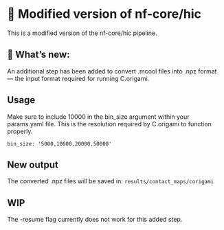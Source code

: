 # 🚧 Modified version of nf-core/hic

This is a modified version of the nf-core/hic pipeline.

## 🔧 What’s new:
An additional step has been added to convert .mcool files into .npz format — the input format required for running C.origami.

## Usage
Make sure to include 10000 in the bin_size argument within your params.yaml file.
This is the resolution required by C.origami to function properly.

```bin_size: '5000,10000,20000,50000'```

## New output
The converted .npz files will be saved in: ```results/contact_maps/corigami```

## WIP 
The -resume flag currently does not work for this added step.